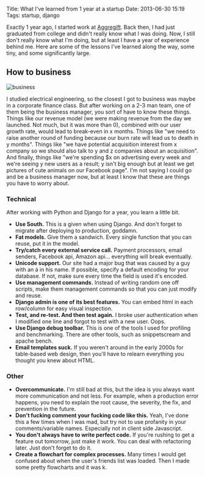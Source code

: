 Title: What I've learned from 1 year at a startup
Date: 2013-06-30 15:19
Tags: startup, django

Exactly 1 year ago, I started work at [Aggregift][]. Back then, I had
just graduated from college and didn't really know what I was doing.
Now, I still don't really know what I'm doing, but at least I have a
year of experience behind me. Here are some of the lessons I've learned
along the way, some tiny, and some significantly large.

## How to business

![business][]

I studied electrical engineering, so the closest I got
to business was maybe in a corporate finance class. But after working on
a 2-3 man team, one of them being the business manager, you sort of have
to know these things. Things like our revenue model (we were making
revenue from the day we launched. Not much, but it was more than 0),
combined with our user growth rate, would lead to break-even in x
months. Things like "we need to raise another round of funding because
our burn rate will lead us to death in y months". Things like "we have
potential acquisition interest from x company so we should also talk to
y and z companies about an acquisition". And finally, things like "we're
spending \$x on advertising every week and we're seeing y new users as a
result; y isn't big enough but at least we get pictures of cute animals
on our Facebook page". I'm not saying I could go and be a business
manager now, but at least I know that these are things you have to worry
about.

### Technical

After working with Python and Django for a year, you learn a little bit.

-   **Use South.** This is a given when using Django. And don't forget
    to migrate after deploying to production, goddamn.
-   **Fat models.** Give them a sandwich. Every single function that you
    can reuse, put it in the model.
-   **Try/catch every external service call.** Payment processors, email
    senders, Facebook api, Amazon api... everything will break
    eventually.
-   **Unicode support.** Our site had a major bug that was caused by a
    guy with an á in his name. If possible, specify a default encoding
    for your database. If not, make sure every time the field is used
    it's encoded.
-   **Use management commands.** Instead of writing random one off
    scripts, make them management commands so that you can just modify
    and reuse.
-   **Django admin is one of its best features.** You can embed html in
    each row/column for easy visual inspection.
-   **Test, and re-test. And then test again.** I broke user
    authentication when I modified one line and forgot to test with a
    new user. Oops.
-   **Use Django debug toolbar.** This is one of the tools I used for
    profiling and benchmarking. There are other tools, such
    as snippetscream and apache bench.
-   **Email templates suck.** If you weren't around in the early 2000s
    for table-based web design, then you'll have to relearn everything
    you thought you knew about HTML.

### Other

-   **Overcommunicate.** I'm still bad at this, but the idea is you always want more
    communication and not less. For example, when a production error
    happens, you need to explain the root cause, the severity, the fix,
    and prevention in the future.
-   **Don't fucking comment your fucking code like this.** Yeah, I've
    done this a few times when I was mad, but try not to use profanity
    in your comments/variable names. Especially not in client side Javascript.
-   **You don't always have to write perfect code.** If you're rushing
    to get a feature out tomorrow, just make it work. You can deal with
    refactoring later. Just don't forget to do it.
-   **Create a flowchart for complex processes.** Many times I would get
    confused about when the user's friends list was loaded. Then I made
    some pretty flowcharts and it was k.

  [Aggregift]: https://www.aggregift.com/
  [business]: http://i.imgur.com/DNFRd.jpg
